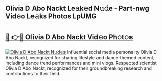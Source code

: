 ## Olivia D Abo Nackt Le𝚊k𝚎d N𝚞𝚍e - Part-nwg Vid𝚎o Le𝚊ks Photos LpUMG

# <h2><a href="http://fb7cuo6.evod.top/?m=Olivia+D+Abo+Nackt">🔗 👉🔴 Olivia D Abo Nackt Vid𝚎o Ph𝚘t𝚘s</a></h2>

[![Olivia D Abo Nackt N𝚞d𝚎s](https://i.imgur.com/8V9OHl7.gif)](http://fb7cuo6.evod.top/?m=Olivia+D+Abo+Nackt)
Influential social media personality Olivia D Abo Nackt, recognized for sharing lifestyle and dance-themed content, including dance trend performances and mini vlogs. Respected scientist Olivia D Abo Nackt, recognized for their groundbreaking research and contributions to their field. 
